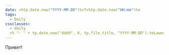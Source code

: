 ```yaml
---
date: <%tp.date.now("YYYY-MM-DD")%>T<%tp.date.now("HH:mm")%>
tags:
  - Daily
cssclasses:
  - daily
  <% "- " + tp.date.now("dddd", 0, tp.file.title, "YYYY-MM-DD").toLowerCase() %>
---
```


Привет!
